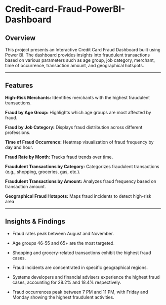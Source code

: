 # Credit-card-Fraud-PowerBI-Dashboard

## Overview

This project presents an Interactive Credit Card Fraud Dashboard built using Power BI. The dashboard provides insights into fraudulent transactions based on various parameters such as age group, job category, merchant, time of occurrence, transaction amount, and geographical hotspots.


---
## Features

**High-Risk Merchants:** Identifies merchants with the highest fraudulent transactions.

**Fraud by Age Group:** Highlights which age groups are most affected by fraud.

**Fraud by Job Category:** Displays fraud distribution across different professions.

**Time of Fraud Occurrence:** Heatmap visualization of fraud frequency by day and hour.

**Fraud Rate by Month:** Tracks fraud trends over time.

**Fraudulent Transactions by Category:** Categorizes fraudulent transactions (e.g., shopping, groceries, gas, etc.).

**Fraudulent Transactions by Amount:** Analyzes fraud frequency based on transaction amount.

**Geographical Fraud Hotspots:** Maps fraud incidents to detect high-risk area


---
## Insights & Findings

- Fraud rates peak between August and November.

- Age groups 46-55 and 65+ are the most targeted.

- Shopping and grocery-related transactions exhibit the highest fraud cases.

- Fraud incidents are concentrated in specific geographical regions.

- Systems developers and financial advisers experience the highest fraud cases, accounting for 28.2% and 18.4% respectively.

- Fraud occurrences peak between 7 PM and 11 PM, with Friday and Monday showing the highest fraudulent activities.
